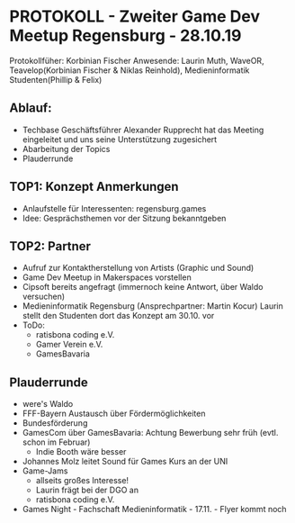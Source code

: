 # PROTOKOLL - Zweiter Game Dev Meetup Regensburg - 28.10.19
Protokollfüher: Korbinian Fischer
Anwesende: Laurin Muth, WaveOR, Teavelop(Korbinian Fischer & Niklas Reinhold), Medieninformatik Studenten(Phillip & Felix)

## Ablauf: 
  - Techbase Geschäftsführer Alexander Rupprecht hat das Meeting eingeleitet und uns seine Unterstützung zugesichert
  - Abarbeitung der Topics
  - Plauderrunde

## TOP1: Konzept Anmerkungen
  - Anlaufstelle für Interessenten: regensburg.games
  - Idee: Gesprächsthemen vor der Sitzung bekanntgeben

## TOP2: Partner
  - Aufruf zur Kontaktherstellung von Artists (Graphic und Sound)
  - Game Dev Meetup in Makerspaces vorstellen
  - Cipsoft bereits angefragt (immernoch keine Antwort, über Waldo versuchen)
  - Medieninformatik Regensburg (Ansprechpartner: Martin Kocur) Laurin stellt den Studenten dort das Konzept am 30.10. vor
  - ToDo:
    - ratisbona coding e.V.
    - Gamer Verein e.V.
    - GamesBavaria

## Plauderrunde
  - were's Waldo
  - FFF-Bayern Austausch über Fördermöglichkeiten
  - Bundesförderung
  - GamesCom über GamesBavaria: Achtung Bewerbung sehr früh (evtl. schon im Februar)
    - Indie Booth wäre besser
  - Johannes Molz leitet Sound für Games Kurs an der UNI
  - Game-Jams
    - allseits großes Interesse!
    - Laurin frägt bei der DGO an
    - ratisbona coding e.V.
  - Games Night - Fachschaft Medieninformatik - 17.11. - Flyer kommt noch
